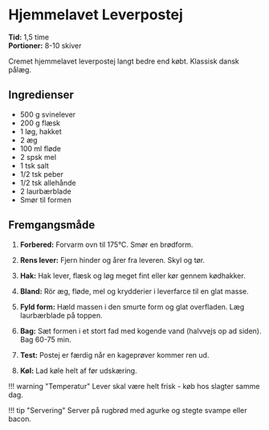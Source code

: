 # Hjemmelavet Leverpostej

**Tid:** 1,5 time  
**Portioner:** 8-10 skiver

Cremet hjemmelavet leverpostej langt bedre end købt. Klassisk dansk pålæg.

## Ingredienser

- 500 g svinelever
- 200 g flæsk
- 1 løg, hakket
- 2 æg
- 100 ml fløde
- 2 spsk mel
- 1 tsk salt
- 1/2 tsk peber
- 1/2 tsk allehånde
- 2 laurbærblade
- Smør til formen

## Fremgangsmåde

1. **Forbered:** Forvarm ovn til 175°C. Smør en brødform.

2. **Rens lever:** Fjern hinder og årer fra leveren. Skyl og tør.

3. **Hak:** Hak lever, flæsk og løg meget fint eller kør gennem kødhakker.

4. **Bland:** Rör æg, fløde, mel og krydderier i leverfarce til en glat masse.

5. **Fyld form:** Hæld massen i den smurte form og glat overfladen. Læg laurbærblade på toppen.

6. **Bag:** Sæt formen i et stort fad med kogende vand (halvvejs op ad siden). Bag 60-75 min.

7. **Test:** Postej er færdig når en kageprøver kommer ren ud.

8. **Køl:** Lad køle helt af før udskæring.

!!! warning "Temperatur"
    Lever skal være helt frisk - køb hos slagter samme dag.

!!! tip "Servering"
    Server på rugbrød med agurke og stegte svampe eller bacon.